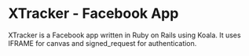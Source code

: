 XTracker - Facebook App
=======================

XTracker is a Facebook app written in Ruby on Rails using Koala.
It uses IFRAME for canvas and signed_request for authentication.


